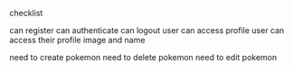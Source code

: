 checklist

can register
can authenticate
can logout
user can access profile
user can access their profile image and name

need to create pokemon
need to delete pokemon
need to edit pokemon
